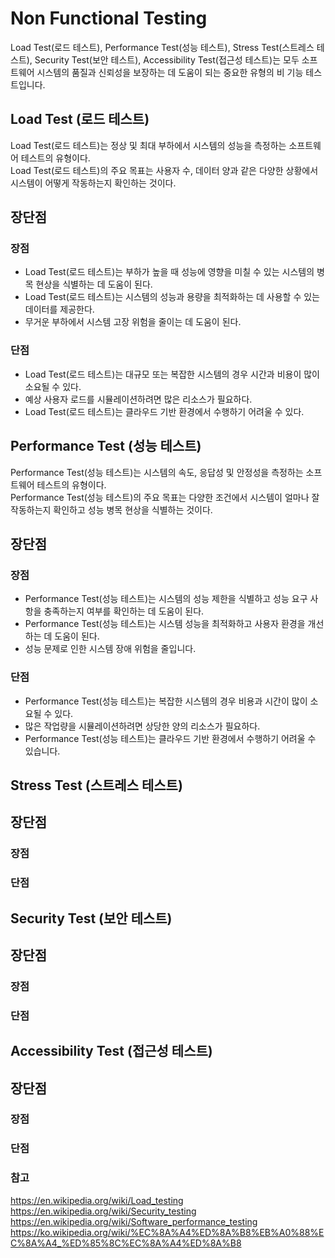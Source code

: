 # Non Functional Testing
Load Test(로드 테스트), Performance Test(성능 테스트), Stress Test(스트레스 테스트), Security Test(보안 테스트), Accessibility Test(접근성 테스트)는 모두 소프트웨어 시스템의 품질과 신뢰성을 보장하는 데 도움이 되는 중요한 유형의 비 기능 테스트입니다.
## Load Test (로드 테스트)
Load Test(로드 테스트)는 정상 및 최대 부하에서 시스템의 성능을 측정하는 소프트웨어 테스트의 유형이다.    
Load Test(로드 테스트)의 주요 목표는 사용자 수, 데이터 양과 같은 다양한 상황에서 시스템이 어떻게 작동하는지 확인하는 것이다.

## 장단점
### 장점
* Load Test(로드 테스트)는 부하가 높을 때 성능에 영향을 미칠 수 있는 시스템의 병목 현상을 식별하는 데 도움이 된다.   
* Load Test(로드 테스트)는 시스템의 성능과 용량을 최적화하는 데 사용할 수 있는 데이터를 제공한다.
* 무거운 부하에서 시스템 고장 위험을 줄이는 데 도움이 된다.

### 단점
* Load Test(로드 테스트)는 대규모 또는 복잡한 시스템의 경우 시간과 비용이 많이 소요될 수 있다.
* 예상 사용자 로드를 시뮬레이션하려면 많은 리소스가 필요하다.
* Load Test(로드 테스트)는 클라우드 기반 환경에서 수행하기 어려울 수 있다.

## Performance Test (성능 테스트)
Performance Test(성능 테스트)는 시스템의 속도, 응답성 및 안정성을 측정하는 소프트웨어 테스트의 유형이다.   
Performance Test(성능 테스트)의 주요 목표는 다양한 조건에서 시스템이 얼마나 잘 작동하는지 확인하고 성능 병목 현상을 식별하는 것이다.

## 장단점
### 장점
* Performance Test(성능 테스트)는 시스템의 성능 제한을 식별하고 성능 요구 사항을 충족하는지 여부를 확인하는 데 도움이 된다.
* Performance Test(성능 테스트)는 시스템 성능을 최적화하고 사용자 환경을 개선하는 데 도움이 된다.
* 성능 문제로 인한 시스템 장애 위험을 줄입니다.

### 단점
* Performance Test(성능 테스트)는 복잡한 시스템의 경우 비용과 시간이 많이 소요될 수 있다.
* 많은 작업량을 시뮬레이션하려면 상당한 양의 리소스가 필요하다.
* Performance Test(성능 테스트)는 클라우드 기반 환경에서 수행하기 어려울 수 있습니다.

## Stress Test (스트레스 테스트)

## 장단점
### 장점
### 단점

## Security Test (보안 테스트)

## 장단점
### 장점
### 단점

## Accessibility Test (접근성 테스트)

## 장단점
### 장점
### 단점

### 참고
https://en.wikipedia.org/wiki/Load_testing    
https://en.wikipedia.org/wiki/Security_testing     
https://en.wikipedia.org/wiki/Software_performance_testing      
https://ko.wikipedia.org/wiki/%EC%8A%A4%ED%8A%B8%EB%A0%88%EC%8A%A4_%ED%85%8C%EC%8A%A4%ED%8A%B8
